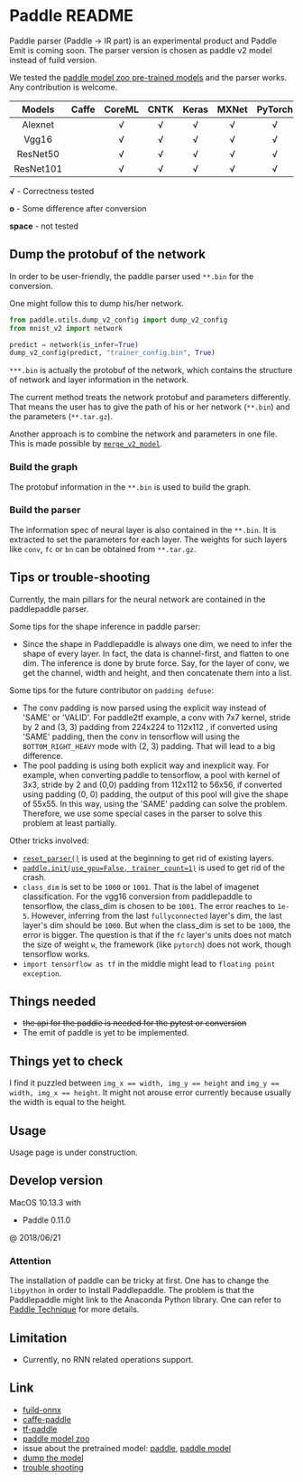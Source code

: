 # Paddle README

Paddle parser (Paddle -> IR part) is an experimental product and Paddle Emit is coming soon. The parser version is chosen as paddle v2 model instead of fuild version.

We tested the [paddle model zoo pre-trained models](https://github.com/PaddlePaddle/models/blob/develop/image_classification/models/model_download.sh#L28-L38) and the parser works. Any contribution is welcome.

|    Models    | Caffe | CoreML | CNTK | Keras | MXNet | PyTorch | TensorFlow | ONNX |
| :----------: | :---: | :----: | :--: | :---: | :---: | :-----: | :--------: | :--: |
|     Alexnet  |       |    √   |   √  |   √   |   √   |    √    |      √     |   √  |
|     Vgg16    |       |    √   |   √  |   √   |   √   |    √    |      √     |   √  |
|     ResNet50 |       |    √   |   √  |   √   |   √   |    √    |      √     |   √  |
|    ResNet101 |       |    √   |   √  |   √   |   √   |    √    |      √     |   √  |


**√** - Correctness tested

**o** - Some difference after conversion

**space** - not tested



## Dump the protobuf of the network

In order to be user-friendly, the paddle parser used `**.bin` for the conversion. 

One might follow this to dump his/her network.
```python
from paddle.utils.dump_v2_config import dump_v2_config
from mnist_v2 import network

predict = network(is_infer=True)
dump_v2_config(predict, "trainer_config.bin", True)
```

`***.bin` is actually the protobuf of the network, which contains the structure of network and layer information in the network. 

The current method treats the network protobuf and parameters differently. That means the user has to give the path of his or her network (`**.bin`) and the parameters (`**.tar.gz`).

Another approach is to combine the network and parameters in one file. This is made possible by [`merge_v2_model`](http://www.paddlepaddle.org/docs/develop/documentation/zh/howto/capi/workflow_of_capi_cn.html).

### Build the graph

The protobuf information in the `**.bin` is used to build the graph. 

### Build the parser
The information spec of neural layer is also contained in the `**.bin`. It is extracted to set the parameters for each layer. The weights for such layers like `conv`, `fc` or `bn` can be obtained from  `**.tar.gz`. 


## Tips or trouble-shooting
Currently, the main pillars for the neural network are contained in the paddlepaddle parser.

Some tips for the shape inference in paddle parser:

- Since the shape in Paddlepaddle is always one dim, we need to infer the shape of every layer. In fact, the data is channel-first, and flatten to one dim. The inference is done by brute force. Say, for the layer of conv, we get the channel, width and height, and then concatenate them into a list.


Some tips for the future contributor on `padding defuse`:
- The conv padding is now parsed using the explicit way instead of 'SAME' or 'VALID'. For paddle2tf example, a conv with 7x7 kernel, stride by 2 and (3, 3) padding from 224x224 to 112x112 , if converted using 'SAME' padding, then the conv in tensorflow will using the `BOTTOM_RIGHT_HEAVY` mode with (2, 3) padding. That will lead to a big difference.
- The pool padding is using both explicit way and inexplicit way. For example, when converting paddle to tensorflow, a pool with kernel of 3x3, stride by 2 and (0,0) padding from 112x112 to 56x56, if converted using padding (0, 0) padding, the output of this pool will give the shape of 55x55. In this way, using the 'SAME' padding can solve the problem. Therefore, we use some special cases in the parser to solve this problem at least partially.

Other tricks involved: 
- [`reset_parser()`](https://github.com/PaddlePaddle/Paddle/blob/develop/python/paddle/v2/tests/test_rnn_layer.py#L35) is used at the beginning to get rid of existing layers.
- [`paddle.init(use_gpu=False, trainer_count=1)`](https://github.com/PaddlePaddle/Paddle/issues/3533) is used to get rid of the crash.
- `class_dim` is set to be `1000` or `1001`. That is the label of imagenet classification. For the vgg16 conversion from paddlepaddle to tensorflow, the class_dim is chosen to be `1001`. The error reaches to `1e-5`. However, inferring from the last `fullyconnected` layer's dim, the last layer's dim should be `1000`. But when the class_dim is set to be `1000`, the error is bigger. The question is that if the `fc` layer's units does not match the size of weight `w`, the framework (like `pytorch`) does not work, though tensorflow works. 
- `import tensorflow as tf` in the middle might lead to `floating point exception`.


## Things needed
- ~~the api for the paddle is needed for the pytest or conversion~~
- The emit of paddle is yet to be implemented.

## Things yet to check
I find it puzzled between `img_x == width, img_y == height` and `img_y == width, img_x == height`. It might not arouse error currently because usually the width is equal to the height.

## Usage

Usage page is under construction.


## Develop version

MacOS 10.13.3 with

- Paddle 0.11.0

@ 2018/06/21

### Attention
The installation of paddle can be tricky at first. One has to change the `libpython` in order to Install Paddlepaddle. The problem is that the Paddlepaddle might link to the Anaconda Python library. One can refer to [Paddle Technique](https://github.com/PaddlePaddle/Paddle/issues/5401) for more details.


## Limitation

- Currently, no RNN related operations support.

## Link
- [fuild-onnx](https://github.com/PaddlePaddle/paddle-onnx)
- [caffe-paddle](https://github.com/PaddlePaddle/models/tree/develop/image_classification/caffe2paddle)
- [tf-paddle](https://github.com/PaddlePaddle/models/tree/develop/image_classification/tf2paddle)
- [paddle model zoo](https://github.com/PaddlePaddle/models)
- issue about the pretrained model: [paddle](https://github.com/PaddlePaddle/Paddle/issues/11650), [paddle model](https://github.com/PaddlePaddle/models/issues/1001)
- [dump the model](http://www.paddlepaddle.org/docs/develop/documentation/zh/howto/capi/workflow_of_capi_cn.html)
- [trouble shooting](http://www.cnblogs.com/charlotte77/p/8270710.html)
